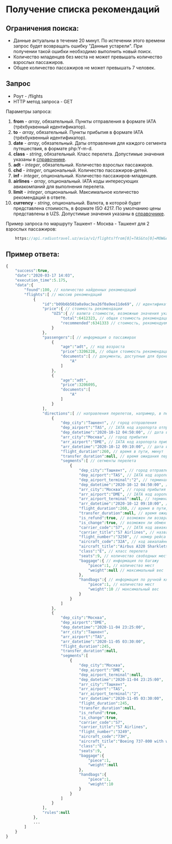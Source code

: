 Получение списка рекомендаций
=============================

Ограничения поиска:
-------------------

* Данные актуальны в течение 20 минут. По истечении этого времени запрос будет возвращать ошибку "Данные устарели". При получении такой ошибки необходимо выполнить новый поиск.
* Количество младенцев без места не может превышать количество взрослых пассажиров.
* Общее количество пассажиров не может превышать 7 человек.

Запрос
------

* Роут - /flights
* HTTP метод запроса - GET

Параметры запроса:

1. **from** - *array*, обязательный. Пункты отправления в формате IATA (трёхбуквенный идентификатор).
2. **to** - *array*, обязательный. Пункты прибытия в формате IATA (трёхбуквенный идентификатор).
3. **date** - *array*, обязательный. Даты отправления для каждого сегмента путешествия, в формате php:Y-m-d.
4. **class** - *string*, обязательный. Класс перелета. Допустимые значения указаны в [справочнике](guide.md).
5. **adt** - *integer*, обязательный. Количество взрослых пассажиров.
6. **chd** - *integer*, опциональный. Количество пассажиров-детей.
7. **inf** - *integer*, опциональный. Количество пассажиров-младенцев.
8. **airlines** - *array*, опциональный. IATA коды интересующих авиакомпаний для выполнения перелета.
9. **limit** - *integer*, опциональный. Максимальное количество рекомендаций в ответе.
10. **currency** - *string*, опциональный. Валюта, в которой будет представлена стоимость, в формате ISO 4217. По умолчанию цены представлены в UZS. Допустимые значения указаны в [справочнике](guide.md).

Пример запроса по маршруту Ташкент - Москва - Ташкент для 2 взрослых пассажиров:

```php
    https://api.radiustravel.uz/avia/v1/flights?from[0]=TAS&to[0]=MOW&date[0]=2020-10-12&from[1]=MOW&to[1]=TAS&date[1]=2020-11-05&adt=2&class=A&limit=50&currency=usd&token=klmnPYz52MUJPH1ZsPXw
```

Пример ответа:
--------------

```php
{
    "success":true,
    "date":"2020-03-17 14:03",
    "execution_time":5.175,
    "data":{
        "found":100, // количество найденных рекомендаций
        "flights":[ // массив рекомендаций
            {
                "id":"b09b6b503a0a9ac3ea26f0a9ee11de69", // идентификатор рекомендации
                "price":{ // стоимость рекомендации
                    "UZS":{ // валюта стоимости, возможные значения указаны в справочнике
                        "total":6412323, // общая стоимость рекомендации
                        "recommended":6341333 // стоимость, рекомендуемая авиакомпанией
                    }
                },
                "passengers":[ // информация о пассажирах
                    {
                        "age":"adt", // код возраста
                        "price":3206228, // общая стоимость рекомендации для пассажира
                        "documents":[ // документы, доступные для бронирования
                            "A"
                        ]
                    },
                    {
                        "age":"adt",
                        "price":3206095,
                        "documents":[
                            "A"
                        ]
                    }
                ],
                "directions":[ // направления перелетов, например, в перелете Ташкент - Москва - Ташкент будет 2 направления: Ташкент - Москва и Москва - Ташкент
                    {
                        "dep_city":"Ташкент", // город отправления
                        "dep_airport":"TAS", // IATA код аэропорта отправления
                        "dep_datetime":"2020-10-12 04:50:00", // дата и время отправления по Гринвичу
                        "arr_city":"Москва", // город прибытия
                        "arr_airport":"DME", // IATA код аэропорта прибытия
                        "arr_datetime":"2020-10-12 09:10:00", // дата и время прибытия по Гринвичу
                        "flight_duration":260, // время в пути, минут
                        "transfer_duration":null, // время ожидания пересадки, минут
                        "segments":[ // сегменты перелета
                            {
                                "dep_city":"Ташкент", // город отправления
                                "dep_airport":"TAS", // IATA код аэропорта отправления
                                "dep_airport_terminal":"2", // терминал аэропорта отправления
                                "dep_datetime":"2020-10-12 04:50:00", // дата и время отправления по Гринвичу
                                "arr_city":"Москва", // город прибытия
                                "arr_airport":"DME", // IATA код аэропорта прибытия
                                "arr_airport_terminal":null, // терминал аэропорта прибытия
                                "arr_datetime":"2020-10-12 09:10:00", // дата и время прибытия по Гринвичу
                                "flight_duration":260, // время в пути, минут
                                "transfer_duration":null, // время ожидания пересадки, минут
                                "is_refund":true, // возможен ли возврат билета
                                "is_change":true, // возможен ли обмен билета
                                "carrier_code":"S7", // IATA код авиакомпании-перевозчика
                                "carrier_title":"S7 Airlines", // название авиакомпании-перевозчика
                                "flight_number":"3250", // номер рейса
                                "aircraft_code":"32A", // код авиалайнера
                                "aircraft_title":"Airbus A320 Sharklets", // название авиалайнера
                                "class":"E", // класс перелета
                                "seats":9, // количество свободных мест
                                "baggage":{ // информация по багажу
                                    "piece":1, // количество мест
                                    "weight":null // максимальный вес
                                },
                                "handbags":{ // информация по ручной клади
                                    "piece":1, // количество мест
                                    "weight":10 // максимальный вес
                                }
                            }
                        ]
                    },
                    {
                        "dep_city":"Москва",
                        "dep_airport":"DME",
                        "dep_datetime":"2020-11-04 23:25:00",
                        "arr_city":"Ташкент",
                        "arr_airport":"TAS",
                        "arr_datetime":"2020-11-05 03:30:00",
                        "flight_duration":245,
                        "transfer_duration":null,
                        "segments":[
                            {
                                "dep_city":"Москва",
                                "dep_airport":"DME",
                                "dep_airport_terminal":null,
                                "dep_datetime":"2020-11-04 23:25:00",
                                "arr_city":"Ташкент",
                                "arr_airport":"TAS",
                                "arr_airport_terminal":"2",
                                "arr_datetime":"2020-11-05 03:30:00",
                                "flight_duration":245,
                                "transfer_duration":null,
                                "is_refund":true,
                                "is_change":true,
                                "carrier_code":"S7",
                                "carrier_title":"S7 Airlines",
                                "flight_number":"3249",
                                "aircraft_code":"73H",
                                "aircraft_title":"Boeing 737-800 with winglets",
                                "class":"E",
                                "seats":9,
                                "baggage":{
                                    "piece":1,
                                    "weight":null
                                },
                                "handbags":{
                                    "piece":1,
                                    "weight":10
                                }
                            }
                        ]
                    }
                ],
                "rules":null
            },
            ...
        ]
    }
}
```